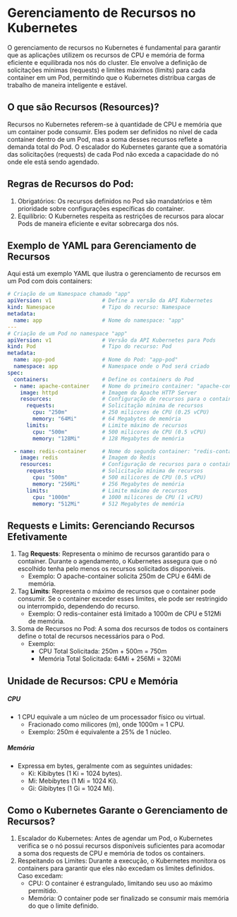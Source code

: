# Gerenciamento de Recursos no Kubernetes

O gerenciamento de recursos no Kubernetes é fundamental para garantir que as aplicações utilizem os recursos de CPU e memória de forma eficiente e equilibrada nos nós do cluster. Ele envolve a definição de solicitações mínimas (requests) e limites máximos (limits) para cada container em um Pod, permitindo que o Kubernetes distribua cargas de trabalho de maneira inteligente e estável.

## O que são Recursos (Resources)?

Recursos no Kubernetes referem-se à quantidade de CPU e memória que um container pode consumir. Eles podem ser definidos no nível de cada container dentro de um Pod, mas a soma desses recursos reflete a demanda total do Pod. O escalador do Kubernetes garante que a somatória das solicitações (requests) de cada Pod não exceda a capacidade do nó onde ele está sendo agendado.

## Regras de Recursos do Pod:
1. Obrigatórios: Os recursos definidos no Pod são mandatórios e têm prioridade sobre configurações específicas do container.
2. Equilíbrio: O Kubernetes respeita as restrições de recursos para alocar Pods de maneira eficiente e evitar sobrecarga dos nós.

## Exemplo de YAML para Gerenciamento de Recursos

Aqui está um exemplo YAML que ilustra o gerenciamento de recursos em um Pod com dois containers:
```yaml
# Criação de um Namespace chamado "app"
apiVersion: v1                # Define a versão da API Kubernetes
kind: Namespace               # Tipo do recurso: Namespace
metadata:
  name: app                   # Nome do namespace: "app"
---
# Criação de um Pod no namespace "app"
apiVersion: v1                # Versão da API Kubernetes para Pods
kind: Pod                     # Tipo do recurso: Pod
metadata: 
  name: app-pod               # Nome do Pod: "app-pod"
  namespace: app              # Namespace onde o Pod será criado
spec: 
  containers:                 # Define os containers do Pod
  - name: apache-container    # Nome do primeiro container: "apache-container"
    image: httpd              # Imagem do Apache HTTP Server
    resources:                # Configuração de recursos para o container
      requests:               # Solicitação mínima de recursos
        cpu: "250m"           # 250 milicores de CPU (0.25 vCPU)
        memory: "64Mi"        # 64 Megabytes de memória
      limits:                 # Limite máximo de recursos
        cpu: "500m"           # 500 milicores de CPU (0.5 vCPU)
        memory: "128Mi"       # 128 Megabytes de memória

  - name: redis-container     # Nome do segundo container: "redis-container"
    image: redis              # Imagem do Redis
    resources:                # Configuração de recursos para o container
      requests:               # Solicitação mínima de recursos
        cpu: "500m"           # 500 milicores de CPU (0.5 vCPU)
        memory: "256Mi"       # 256 Megabytes de memória
      limits:                 # Limite máximo de recursos
        cpu: "1000m"          # 1000 milicores de CPU (1 vCPU)
        memory: "512Mi"       # 512 Megabytes de memória
```

## Requests e Limits: Gerenciando Recursos Efetivamente
1. Tag **Requests**:
Representa o mínimo de recursos garantido para o container. Durante o agendamento, o Kubernetes assegura que o nó escolhido tenha pelo menos os recursos solicitados disponíveis.
    - Exemplo: O apache-container solicita 250m de CPU e 64Mi de memória.
2. Tag **Limits**:
Representa o máximo de recursos que o container pode consumir. Se o container exceder esses limites, ele pode ser restringido ou interrompido, dependendo do recurso.
    - Exemplo: O redis-container está limitado a 1000m de CPU e 512Mi de memória.
3. Soma de Recursos no Pod:
A soma dos recursos de todos os containers define o total de recursos necessários para o Pod.
    - Exemplo:
        - CPU Total Solicitada: 250m + 500m = 750m
        - Memória Total Solicitada: 64Mi + 256Mi = 320Mi

## Unidade de Recursos: CPU e Memória
##### CPU
- 1 CPU equivale a um núcleo de um processador físico ou virtual.
    - Fracionado como milicores (m), onde 1000m = 1 CPU.
    - Exemplo: 250m é equivalente a 25% de 1 núcleo.
##### Memória
- Expressa em bytes, geralmente com as seguintes unidades:
    - Ki: Kibibytes (1 Ki = 1024 bytes).
    - Mi: Mebibytes (1 Mi = 1024 Ki).
    - Gi: Gibibytes (1 Gi = 1024 Mi).

## Como o Kubernetes Garante o Gerenciamento de Recursos?
1. Escalador do Kubernetes:
Antes de agendar um Pod, o Kubernetes verifica se o nó possui recursos disponíveis suficientes para acomodar a soma dos requests de CPU e memória de todos os containers.
2. Respeitando os Limites:
Durante a execução, o Kubernetes monitora os containers para garantir que eles não excedam os limites definidos. Caso excedam:
    - CPU: O container é estrangulado, limitando seu uso ao máximo permitido.
    - Memória: O container pode ser finalizado se consumir mais memória do que o limite definido.
